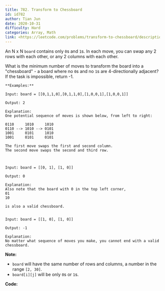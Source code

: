 ```yaml
---
title: 782. Transform to Chessboard
id: id782
author: Tian Jun
date: 2020-10-31
difficulty: Hard
categories: Array, Math
link: <https://leetcode.com/problems/transform-to-chessboard/description/>
---
```


An N x N `board` contains only `0`s and `1`s. In each move, you can swap any 2
rows with each other, or any 2 columns with each other.

What is the minimum number of moves to transform the board into a "chessboard"
\- a board where no `0`s and no `1`s are 4-directionally adjacent? If the task
is impossible, return -1.
            **Examples:**    
	Input: board = [[0,1,1,0],[0,1,1,0],[1,0,0,1],[1,0,0,1]]    
	Output: 2    
	Explanation:    One potential sequence of moves is shown below, from left to right:        0110     1010     1010    0110 --> 1010 --> 0101    1001     0101     1010    1001     0101     0101        The first move swaps the first and second column.    The second move swaps the second and third row.            
	Input: board = [[0, 1], [1, 0]]    
	Output: 0    
	Explanation:    Also note that the board with 0 in the top left corner,    01    10        is also a valid chessboard.        
	Input: board = [[1, 0], [1, 0]]    
	Output: -1    
	Explanation:    No matter what sequence of moves you make, you cannot end with a valid chessboard.    

**Note:**

  * `board` will have the same number of rows and columns, a number in the range `[2, 30]`.
  * `board[i][j]` will be only `0`s or `1`s.


**Code:**

